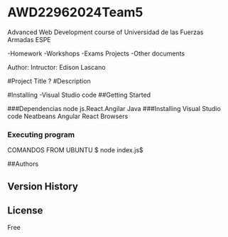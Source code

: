 # AWD22962024Team5
Advanced Web Development course of Universidad de las Fuerzas Armadas ESPE

-Homework
-Workshops
-Exams
Projects
-Other documents

Author:
Intructor: Edison Lascano

#Project Title
?
#Description

#Installing
-Visual Studio code
##Getting Started

###Dependencias
node js.React.Angilar Java
###Installing
Visual Studio code
Neatbeans
Angular
React
Browsers

### Executing program
COMANDOS FROM UBUNTU
$ node index.js$

##Authors


## Version History

## License
Free

## 
